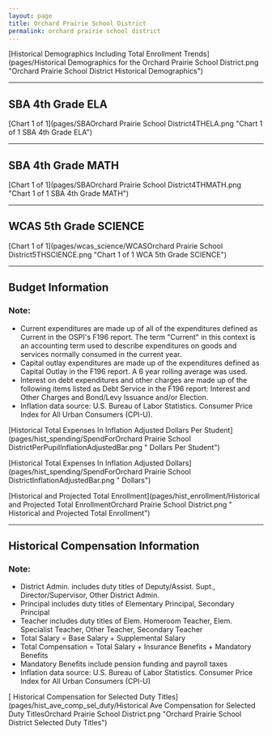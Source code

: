 ```yaml
---
layout: page
title: Orchard Prairie School District
permalink: orchard prairie school district
---
```



[Historical Demographics Including Total Enrollment Trends](pages/Historical Demographics for the Orchard Prairie School District.png "Orchard Prairie School District Historical Demographics")

___

## SBA 4th Grade ELA

[Chart 1 of 1](pages/SBAOrchard Prairie School District4THELA.png "Chart 1 of 1 SBA 4th Grade ELA")


___

## SBA 4th Grade MATH

[Chart 1 of 1](pages/SBAOrchard Prairie School District4THMATH.png "Chart 1 of 1 SBA 4th Grade MATH")


___

## WCAS 5th Grade SCIENCE

[Chart 1 of 1](pages/wcas_science/WCASOrchard Prairie School District5THSCIENCE.png "Chart 1 of 1 WCA 5th Grade SCIENCE")


___

## Budget Information
### Note:
- Current expenditures are made up of all of the expenditures defined as Current in the OSPI's F196 report. The term "Current" in this context is an accounting term used to describe expenditures on goods and services normally consumed in the current year.
- Capital outlay expenditures are made up of the expenditures defined as Capital Outlay in the F196 report. A 6 year rolling average was used.
- Interest on debt expenditures and other charges are made up of the following items listed as Debt Service in the F196 report: Interest and Other Charges and Bond/Levy Issuance and/or Election.
- Inflation data source: U.S. Bureau of Labor Statistics. Consumer Price Index for All Urban Consumers (CPI-U).

[Historical Total Expenses In Inflation Adjusted Dollars Per Student](pages/hist_spending/SpendForOrchard Prairie School DistrictPerPupilInflationAdjustedBar.png " Dollars Per Student")

[Historical Total Expenses In Inflation Adjusted Dollars](pages/hist_spending/SpendForOrchard Prairie School DistrictInflationAdjustedBar.png " Dollars")

[Historical and Projected Total Enrollment](pages/hist_enrollment/Historical and Projected Total EnrollmentOrchard Prairie School District.png " Historical and Projected Total Enrollment")


___

## Historical Compensation Information
### Note:
- District Admin. includes duty titles of Deputy/Assist. Supt., Director/Supervisor, Other District Admin.
- Principal includes duty titles of Elementary Principal, Secondary Principal
- Teacher includes duty titles of Elem. Homeroom Teacher, Elem. Specialist Teacher, Other Teacher, Secondary Teacher
- Total Salary = Base Salary + Supplemental Salary
- Total Compensation = Total Salary + Insurance Benefits + Mandatory Benefits
- Mandatory Benefits include pension funding and payroll taxes
- Inflation data source: U.S. Bureau of Labor Statistics. Consumer Price Index for All Urban Consumers (CPI-U)

[ Historical Compensation for Selected Duty Titles](pages/hist_ave_comp_sel_duty/Historical Ave Compensation for Selected Duty TitlesOrchard Prairie School District.png "Orchard Prairie School District Selected Duty Titles")

